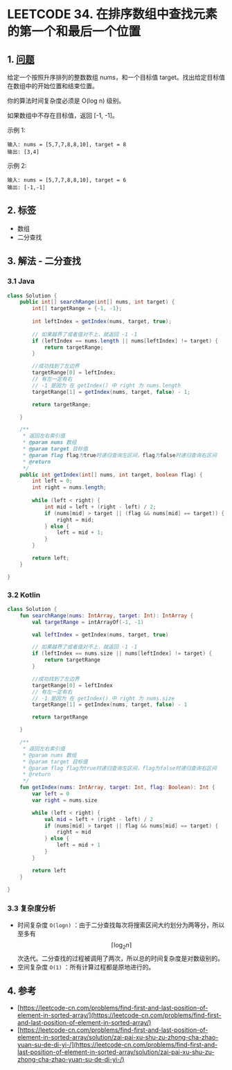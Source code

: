 # LEETCODE 34. 在排序数组中查找元素的第一个和最后一个位置

## 1. [问题](https://leetcode-cn.com/problems/find-first-and-last-position-of-element-in-sorted-array/)

给定一个按照升序排列的整数数组 nums，和一个目标值 target。找出给定目标值在数组中的开始位置和结束位置。

你的算法时间复杂度必须是 O(log n) 级别。

如果数组中不存在目标值，返回 \[-1, -1]。

示例 1:

```
输入: nums = [5,7,7,8,8,10], target = 8
输出: [3,4]
```

示例 2:

```
输入: nums = [5,7,7,8,8,10], target = 6
输出: [-1,-1]
```

## 2. 标签

* 数组
* 二分查找

## 3. 解法 - 二分查找

### 3.1 Java

```java
class Solution {
    public int[] searchRange(int[] nums, int target) {
        int[] targetRange = {-1, -1};
        
        int leftIndex = getIndex(nums, target, true);
        
        // 如果越界了或者值对不上，就返回 -1 -1
        if (leftIndex == nums.length || nums[leftIndex] != target) {
            return targetRange;
        }

        //成功找到了左边界
        targetRange[0] = leftIndex;
        // 有左一定有右
        // -1 是因为 在 getIndex() 中 right 为 nums.length
        targetRange[1] = getIndex(nums, target, false) - 1;

        return targetRange;

    }

    /**
     * 返回左右索引值
     * @param nums 数组
     * @param target 目标值
     * @param flag flag为true时递归查询左区间，flag为false时递归查询右区间
     * @return
     */
    public int getIndex(int[] nums, int target, boolean flag) {
        int left = 0;
        int right = nums.length;
        
        while (left < right) {
            int mid = left + (right - left) / 2;
            if (nums[mid] > target || (flag && nums[mid] == target)) {
                right = mid;
            } else {
                left = mid + 1;
            }
        }

        return left;
    }

}
```

### 3.2 Kotlin

```kotlin
class Solution {
    fun searchRange(nums: IntArray, target: Int): IntArray {
        val targetRange = intArrayOf(-1, -1)

        val leftIndex = getIndex(nums, target, true)

        // 如果越界了或者值对不上，就返回 -1 -1
        if (leftIndex == nums.size || nums[leftIndex] != target) {
            return targetRange
        }

        //成功找到了左边界
        targetRange[0] = leftIndex
        // 有左一定有右
        // -1 是因为 在 getIndex() 中 right 为 nums.size
        targetRange[1] = getIndex(nums, target, false) - 1

        return targetRange

    }

    /**
     * 返回左右索引值
     * @param nums 数组
     * @param target 目标值
     * @param flag flag为true时递归查询左区间，flag为false时递归查询右区间
     * @return
     */
    fun getIndex(nums: IntArray, target: Int, flag: Boolean): Int {
        var left = 0
        var right = nums.size

        while (left < right) {
            val mid = left + (right - left) / 2
            if (nums[mid] > target || flag && nums[mid] == target) {
                right = mid
            } else {
                left = mid + 1
            }
        }

        return left
    }

}
```

### 3.3 复杂度分析

* 时间复杂度 `O(logn)` ：由于二分查找每次将搜索区间大约划分为两等分，所以至多有 $$\lceil \log_{2}n\rceil$$次迭代。二分查找的过程被调用了两次，所以总的时间复杂度是对数级别的。
* 空间复杂度 `O(1)` ：所有计算过程都是原地进行的。

## 4. 参考

* [https://leetcode-cn.com/problems/find-first-and-last-position-of-element-in-sorted-array/](https://leetcode-cn.com/problems/find-first-and-last-position-of-element-in-sorted-array/)
* [https://leetcode-cn.com/problems/find-first-and-last-position-of-element-in-sorted-array/solution/zai-pai-xu-shu-zu-zhong-cha-zhao-yuan-su-de-di-yi-/](https://leetcode-cn.com/problems/find-first-and-last-position-of-element-in-sorted-array/solution/zai-pai-xu-shu-zu-zhong-cha-zhao-yuan-su-de-di-yi-/)
